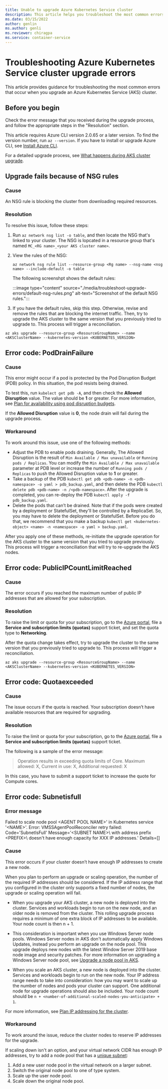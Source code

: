 ```yaml
---
title: Unable to upgrade Azure Kubernetes Service cluster
description: This article helps you troubleshoot the most common errors that occur when you upgrade an Azure Kubernetes Service cluster.
ms.date: 03/15/2022
author: genlin
ms.author: genli
ms.reviewer: chiragpa
ms.service: container-service
---
```

# Troubleshooting Azure Kubernetes Service cluster upgrade errors

This article provides guidance for troubleshooting the most common errors that occur when you upgrade an Azure Kubernetes Service (AKS) cluster.

## Before you begin

Check the error message that you received during the upgrade process, and follow the appropriate steps in the "Resolution" section.

This article requires Azure CLI version 2.0.65 or a later version. To find the version number, run `az --version`. If you have to install or upgrade Azure CLI, see [Install Azure CLI](/cli/azure/install-azure-cli).

For a detailed upgrade process, see [What happens during AKS cluster upgrade](/azure/aks/upgrade-cluster#upgrade-an-aks-cluster).

## Upgrade fails because of NSG rules

### Cause

An NSG rule is blocking the cluster from downloading required resources.

### Resolution

To resolve this issue, follow these steps:

1. Run `az network nsg list -o table`, and then locate the NSG that's linked to your cluster. The NSG is lopcated in a resource group that's named `MC_<RG name>_<your AKS cluster name>`.

1. View the rules of the NSG:

    ```cli
    az network nsg rule list --resource-group <Rg name> --nsg-name <nsg name> --include-default -o table
    ```
    The following screenshpt shows the default rules:

    :::image type="content" source="./media/troubleshoot-upgrade-errors/default-nsg-rules.png" alt-text="Screenshot of the default NSG rules.":::

1. If you have the default rules, skip this step. Otherwise, revise and remove the rules that are blocking the internet traffic. Then, try to upgrade the AKS cluster to the same version that you previously tried to upgrade to. This process will trigger a reconciliation.

```cli
az aks upgrade --resource-group <ResourceGroupName> --name <AKSClusterName> --kubernetes-version <KUBERNETES_VERSION>
```

## Error code: PodDrainFailure

### Cause

This error might occur if a pod is protected by the Pod Disruption Budget (PDB) policy. In this situation, the pod resists being drained.

To test this, run `kubelect get pdb -A`, and then check the **Allowed Disruption** value. The value should be **1** or greater. For more information, see [Plan for availability using pod disruption budgets](/azure/aks/operator-best-practices-scheduler#plan-for-availability-using-pod-disruption-budgets).

If the **Allowed Disruption** value is **0**, the node drain will fail during the upgrade process.

### Workaround

 To work around this issue, use one of the following methods:

- Adjust the PDB to enable pods draining. Generally, The Allowed Disruption is the result of `Min Available / Max unavailable` or `Running pods / Replicas`. You can modify the `Min Available / Max unavailable` parameter at PDB level or increase the number of `Running pods / Replicas` to push the Allowed Disruption value to **1** or greater.
- Take a backup of the PDB `kubectl get pdb <pdb-name> -n <pdb-namespace> -o yaml > pdb_backup.yaml`, and then delete the PDB `kubectl delete pdb <pdb-name> -n /<pdb-namespace>`. After the upgrade is completed, you can re-deploy the PDB `kubectl apply -f pdb_backup.yaml`.
- Delete the pods that can’t be drained. Note that if the pods were created by a deployment or StatefulSet, they'll be controlled by a ReplicaSet. So, you may have to delete the deployment or StatefulSet. Before you do that, we recommend that you make a backup `kubectl get <kubernetes-object> <name> -n <namespace> -o yaml > backup.yaml`.

After you apply one of these methods, re-initiate the upgrade operation for the AKS cluster to the same version that you tried to upgrade previously. This process will trigger a reconciliation that will try to re-upgrade the AKS nodes.

## Error code: PublicIPCountLimitReached

### Cause

The error occurs if you reached the maximum number of public IP addresses that are allowed for your subscription.

### Resolution

To raise the limit or quota for your subscription, go to the [Azure portal]( https://portal.azure.com/#blade/Microsoft_Azure_Support/HelpAndSupportBlade/newsupportrequest), file a **Service and subscription limits (quotas)** support ticket, and set the quota type to **Networking**.

After the quota change takes effect, try to upgrade the cluster to the same version that you previously tried to upgrade to. This process will trigger a reconciliation.

```cli
az aks upgrade --resource-group <ResourceGroupName> --name <AKSClusterName> --kubernetes-version <KUBERNETES_VERSION>
```
## Error code: Quotaexceeded

### Cause

The issue occurs if the quota is reached. Your subscription doesn’t have available resources that are required for upgrading.

### Resolution

To raise the limit or quota for your subscription, go to the [Azure portal]( https://portal.azure.com/#blade/Microsoft_Azure_Support/HelpAndSupportBlade/newsupportrequest), file a **Service and subscription limits (quotas)** support ticket.

The following is a sample of the error message:

>Operation results in exceeding quota limits of Core. Maximum allowed: X, Current in use: X, Additional requested: X

In this case, you have to submit a support ticket to increase the quote for Compute cores.

## Error code: Subnetisfull

### Error message

Failed to scale node pool \<AGENT POOL NAME>\' in Kubernetes service '\<NAME>\'. Error: VMSSAgentPoolReconciler retry failed: Code='SubnetIsFull' Message=’\<SUBNET NAME>\ with address prefix \<PREFIX>\ doesn't have enough capacity for XXX IP addresses.' Details=[]

### Cause

This error occurs if your cluster doesn’t have enough IP addresses to create a new node.

When you plan to perform an upgrade or scaling operation, the number of the required IP addresses should be considered. If the IP address range that you configured in the cluster only supports a fixed number of nodes, the upgrade or scaling operation will fail.

- When you upgrade your AKS cluster, a new node is deployed into the cluster. Services and workloads begin to run on the new node, and an older node is removed from the cluster. This rolling upgrade process requires a minimum of one extra block of IP addresses to be available. Your node count is then n + 1.

- This consideration is important when you use Windows Server node pools. Windows Server nodes in AKS don't automatically apply Windows Updates, instead you perform an upgrade on the node pool. This upgrade deploys new nodes with the latest Window Server 2019 base node image and security patches. For more information on upgrading a Windows Server node pool, see [Upgrade a node pool in AKS](/azure/aks/use-multiple-node-pools#upgrade-a-node-pool).

- When you scale an AKS cluster, a new node is deployed into the cluster. Services and workloads begin to run on the new node. Your IP address range needs to take into consideration: how you may want to scale up the number of nodes and pods your cluster can support. One additional node for upgrade operations should also be included. Your node count should be `n + <number-of-additional-scaled-nodes-you-anticipate> + 1`.

For more information, see [Plan IP addressing for the cluster](/azure/aks/configure-azure-cni#plan-ip-addressing-for-your-cluster).

### Workaround

To work around the issue, reduce the cluster nodes to reserve IP addresses for the upgrade.

If scaling down isn't an option, and your virtual network CIDR has enough IP addresses, try to add a node pool that has a [unique subnet](/azure/aks/use-multiple-node-pools#add-a-node-pool-with-a-unique-subnet-preview):

1. Add a new user node pool in the virtual network on a larger subnet.
1. Switch the original node pool to one of type system.
1. Scale up the user node pool.
1. Scale down the original node pool.
